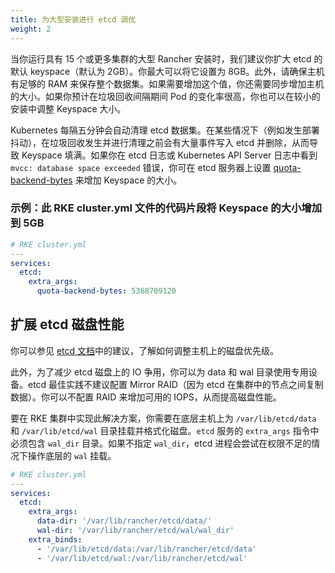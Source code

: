 ```yaml
---
title: 为大型安装进行 etcd 调优
weight: 2
---
```


当你运行具有 15 个或更多集群的大型 Rancher 安装时，我们建议你扩大 etcd 的默认 keyspace（默认为 2GB）。你最大可以将它设置为 8GB。此外，请确保主机有足够的 RAM 来保存整个数据集。如果需要增加这个值，你还需要同步增加主机的大小。如果你预计在垃圾回收间隔期间 Pod 的变化率很高，你也可以在较小的安装中调整 Keyspace 大小。

Kubernetes 每隔五分钟会自动清理 etcd 数据集。在某些情况下（例如发生部署抖动），在垃圾回收发生并进行清理之前会有大量事件写入 etcd 并删除，从而导致 Keyspace 填满。如果你在 etcd 日志或 Kubernetes API Server 日志中看到 `mvcc: database space exceeded` 错误，你可在 etcd 服务器上设置 [quota-backend-bytes](https://etcd.io/docs/v3.4.0/op-guide/maintenance/#space-quota) 来增加 Keyspace 的大小。

### 示例：此 RKE cluster.yml 文件的代码片段将 Keyspace 的大小增加到 5GB

```yaml
# RKE cluster.yml
---
services:
  etcd:
    extra_args:
      quota-backend-bytes: 5368709120
```

## 扩展 etcd 磁盘性能

你可以参见 [etcd 文档](https://etcd.io/docs/v3.4.0/tuning/#disk)中的建议，了解如何调整主机上的磁盘优先级。

此外，为了减少 etcd 磁盘上的 IO 争用，你可以为 data 和 wal 目录使用专用设备。etcd 最佳实践不建议配置 Mirror RAID（因为 etcd 在集群中的节点之间复制数据）。你可以不配置 RAID 来增加可用的 IOPS，从而提高磁盘性能。

要在 RKE 集群中实现此解决方案，你需要在底层主机上为 `/var/lib/etcd/data` 和 `/var/lib/etcd/wal` 目录挂载并格式化磁盘。`etcd` 服务的 `extra_args` 指令中必须包含 `wal_dir` 目录。如果不指定 `wal_dir`，etcd 进程会尝试在权限不足的情况下操作底层的 `wal` 挂载。

```yaml
# RKE cluster.yml
---
services:
  etcd:
    extra_args:
      data-dir: '/var/lib/rancher/etcd/data/'
      wal-dir: '/var/lib/rancher/etcd/wal/wal_dir'
    extra_binds:
      - '/var/lib/etcd/data:/var/lib/rancher/etcd/data'
      - '/var/lib/etcd/wal:/var/lib/rancher/etcd/wal'
```
